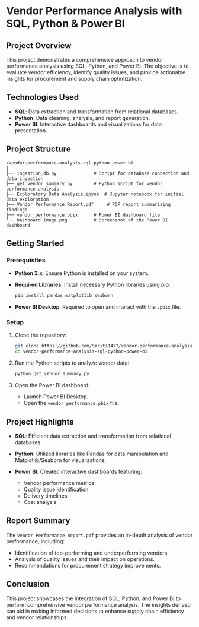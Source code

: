 # Vendor Performance Analysis with SQL, Python & Power BI

## Project Overview

This project demonstrates a comprehensive approach to vendor performance analysis using SQL, Python, and Power BI. The objective is to evaluate vendor efficiency, identify quality issues, and provide actionable insights for procurement and supply chain optimization.

## Technologies Used

* **SQL**: Data extraction and transformation from relational databases.
* **Python**: Data cleaning, analysis, and report generation.
* **Power BI**: Interactive dashboards and visualizations for data presentation.

##  Project Structure

```
/vendor-performance-analysis-sql-python-power-bi
│
├── ingestion_db.py              # Script for database connection and data ingestion
├── get_vendor_summary.py        # Python script for vendor performance analysis
├── Exploratory Data Analysis.ipynb  # Jupyter notebook for initial data exploration
├── Vendor Performance Report.pdf     # PDF report summarizing findings
├── vendor_performance.pbix      # Power BI dashboard file
└── Dashboard Image.png          # Screenshot of the Power BI dashboard
```

##  Getting Started

### Prerequisites

* **Python 3.x**: Ensure Python is installed on your system.

* **Required Libraries**: Install necessary Python libraries using pip:

  ```bash
  pip install pandas matplotlib seaborn
  ```

* **Power BI Desktop**: Required to open and interact with the `.pbix` file.

### Setup

1. Clone the repository:

   ```bash
   git clone https://github.com/Smriti1477/vendor-performance-analysis-sql-python-power-bi.git
   cd vendor-performance-analysis-sql-python-power-bi
   ```

2. Run the Python scripts to analyze vendor data:

   ```bash
   python get_vendor_summary.py
   ```

3. Open the Power BI dashboard:

   * Launch Power BI Desktop.
   * Open the `vendor_performance.pbix` file.

##  Project Highlights

* **SQL**: Efficient data extraction and transformation from relational databases.
* **Python**: Utilized libraries like Pandas for data manipulation and Matplotlib/Seaborn for visualizations.
* **Power BI**: Created interactive dashboards featuring:

  * Vendor performance metrics
  * Quality issue identification
  * Delivery timelines
  * Cost analysis


 



##  Report Summary

The `Vendor Performance Report.pdf` provides an in-depth analysis of vendor performance, including:

* Identification of top-performing and underperforming vendors.
* Analysis of quality issues and their impact on operations.
* Recommendations for procurement strategy improvements.

##  Conclusion

This project showcases the integration of SQL, Python, and Power BI to perform comprehensive vendor performance analysis. The insights derived can aid in making informed decisions to enhance supply chain efficiency and vendor relationships.
